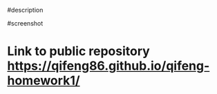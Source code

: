 #description

#screenshot


# Link to public repository https://qifeng86.github.io/qifeng-homework1/
